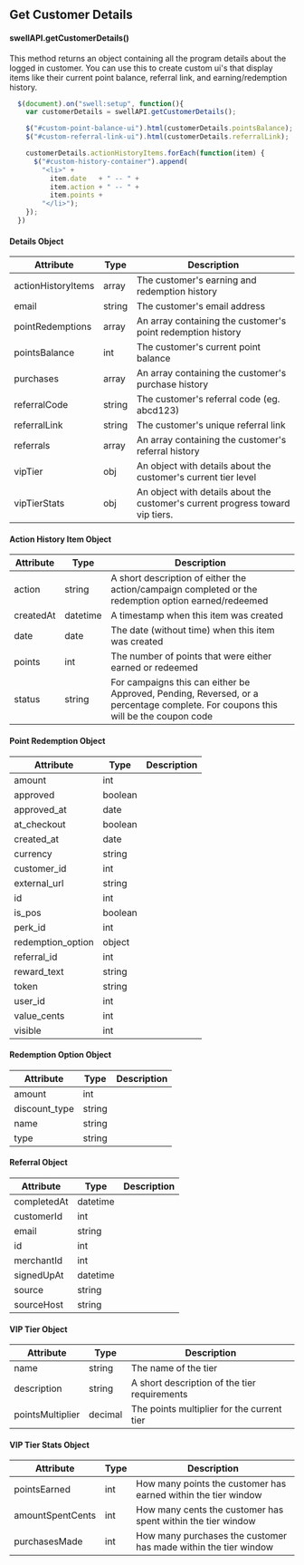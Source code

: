 ## Get Customer Details

#### swellAPI.getCustomerDetails()

This method returns an object containing all the program details about the logged in customer.  You can use this to create custom ui's that display items like their current point balance, referral link, and earning/redemption history.

```javascript
  $(document).on("swell:setup", function(){
    var customerDetails = swellAPI.getCustomerDetails();

    $("#custom-point-balance-ui").html(customerDetails.pointsBalance);
    $("#custom-referral-link-ui").html(customerDetails.referralLink);

    customerDetails.actionHistoryItems.forEach(function(item) {
      $("#custom-history-container").append(
        "<li>" +
          item.date   + " -- " +
          item.action + " -- " +
          item.points +
        "</li>");
    });
  })
```

#### Details Object

Attribute           | Type    | Description
------------------- | ------- | -----------
actionHistoryItems  | array   | The customer's earning and redemption history
email               | string  | The customer's email address
pointRedemptions    | array   | An array containing the customer's point redemption history
pointsBalance       | int     | The customer's current point balance
purchases           | array   | An array containing the customer's purchase history
referralCode        | string  | The customer's referral code (eg. abcd123)
referralLink        | string  | The customer's unique referral link
referrals           | array   | An array containing the customer's referral history
vipTier             | obj     | An object with details about the customer's current tier level
vipTierStats        | obj     | An object with details about the customer's current progress toward vip tiers.


#### Action History Item Object

Attribute | Type      | Description
--------- | --------- | -----------
action    | string    | A short description of either the action/campaign completed or the redemption option earned/redeemed
createdAt | datetime  | A timestamp when this item was created
date      | date      | The date (without time) when this item was created
points    | int       | The number of points that were either earned or redeemed
status    | string    | For campaigns this can either be Approved, Pending, Reversed, or a percentage complete. For coupons this will be the coupon code

#### Point Redemption Object

Attribute         | Type    | Description
----------------- | ------- | -----------
amount            | int     |
approved          | boolean |
approved_at       | date    |
at_checkout       | boolean |
created_at        | date    |
currency          | string  |
customer_id       | int     |
external_url      | string  |
id                | int     |
is_pos            | boolean |
perk_id           | int     |
redemption_option | object  |
referral_id       | int     |
reward_text       | string  |
token             | string  |
user_id           | int     |
value_cents       | int     |
visible           | int     |

#### Redemption Option Object

Attribute     | Type    | Description
------------- | ------- | -----------
amount        | int     |
discount_type | string  |
name          | string  |
type          | string  |

#### Referral Object

Attribute     | Type      | Description
------------- | --------- | -----------
completedAt   | datetime  |
customerId    | int       |
email         | string    |
id            | int       |
merchantId    | int       |
signedUpAt    | datetime  |
source        | string    |
sourceHost    | string    |

#### VIP Tier Object

Attribute         | Type    | Description
----------------- | ------- | -----------
name              | string  | The name of the tier
description       | string  | A short description of the tier requirements
pointsMultiplier  | decimal | The points multiplier for the current tier


#### VIP Tier Stats Object

Attribute         | Type  | Description
----------------- | ----- | -----------
pointsEarned      | int   | How many points the customer has earned within the tier window
amountSpentCents  | int   | How many cents the customer has spent within the tier window
purchasesMade     | int   | How many purchases the customer has made within the tier window
